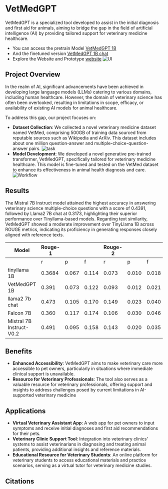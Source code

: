 # VetMedGPT
VetMedGPT is a specialized tool developed to assist in the initial diagnosis and first aid for animals, aiming to bridge the gap in the field of artificial intelligence (AI) by providing tailored support for veterinary medicine healthcare.

- You can access the pretrain Model [VetMedGPT 1B](https://huggingface.co/azsxscdvfb/VetMedGPT-1B-V0.2/tree/main)
- And the finetuned version [VetMedGPT 1B chat](https://huggingface.co/azsxscdvfb/VetMedGPT-1B-chat-V0.2/tree/main) 
- Explore the Website and Prototype [website](https://eb99-2601-8c-4e00-a930-7918-efc0-75c9-fdab.ngrok-free.app/)
![UI](https://github.com/YoushanZhang/AiAI/blob/main/VetMedGPT/img/Web%20page%20UI.jpeg)
## Project Overview
In the realm of AI, significant advancements have been achieved in developing large language models (LLMs) catering to various domains, including human healthcare. However, the domain of veterinary science has often been overlooked, resulting in limitations in scope, efficacy, or availability of existing AI models for animal healthcare.

To address this gap, our project focuses on:

- **Dataset Collection**: We collected a novel veterinary medicine dataset named VetMed, comprising 500GB of training data sourced from reputable sources such as Wikipedia and ArXiv. This dataset includes about one million question-answer and multiple-choice-question-answer pairs.
![task](https://github.com/YoushanZhang/AiAI/blob/main/VetMedGPT/img/Dataset.jpeg)
- **Model Development**: We developed a novel generative pre-trained transformer, VetMedGPT, specifically tailored for veterinary medicine healthcare. This model is fine-tuned and tested on the VetMed dataset to enhance its effectiveness in animal health diagnosis and care.
![Workflow](https://github.com/YoushanZhang/AiAI/blob/main/VetMedGPT/img/Workflow.jpeg)
## Results
The Mistral 7B Instruct model attained the highest accuracy in answering veterinary science multiple-choice questions with a score of 0.4391, followed by Llama2 7B chat at 0.3173, highlighting their superior performance over Tinyllama-based models. Regarding text similarity, VetMedGPT showed a moderate improvement over TinyLlama 1B across ROUGE metrics, indicating its proficiency in generating responses closely aligned with reference texts.

| Model             | Rouge-1 |      |      | Rouge-2 |      |      | Rouge-3 |      |      |
|-------------------|---------|------|------|---------|------|------|---------|------|------|
|                   | r       | p    | f    | r       | p    | f    | r       | p    | f    |
| tinyllama 1B      | 0.3684  | 0.067| 0.114| 0.073   | 0.010| 0.018| 0.361   | 0.067| 0.111|
| VetMedGPT 1B      | 0.391   | 0.073| 0.122| 0.093   | 0.012| 0.021| 0.356   | 0.066| 0.110|
| llama2 7b chat    | 0.473   | 0.105| 0.170| 0.149   | 0.023| 0.040| 0.431   | 0.095| 0.154|
| Falcon 7B         | 0.360   | 0.117| 0.174| 0.106   | 0.030| 0.046| 0.325   | 0.106| 0.157|
| Mistral 7B Instruct-V0.2 | 0.491 | 0.095 | 0.158 | 0.143 | 0.020 | 0.035 | 0.451 | 0.087 | 0.145 |



 
## Benefits
- **Enhanced Accessibility**: VetMedGPT aims to make veterinary care more accessible to pet owners, particularly in situations where immediate clinical support is unavailable.
- **Resource for Veterinary Professionals**: The tool also serves as a valuable resource for veterinary professionals, offering support and insights to address challenges posed by current limitations in AI-supported veterinary medicine
## Applications
- **Virtual Veterinary Assistant App**: A web app for pet owners to input symptoms and receive initial diagnoses and first aid recommendations for their pets.
- **Veterinary Clinic Support Tool**: Integration into veterinary clinics' systems to assist veterinarians in diagnosing and treating animal patients, providing additional insights and reference materials.
- **Educational Resource for Veterinary Students**: An online platform for veterinary students to access educational materials and practice scenarios, serving as a virtual tutor for veterinary medicine studies.
## Citations

